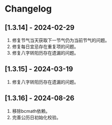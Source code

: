 # Changelog


## [1.3.14] - 2024-02-29
1. 修复节气当天获取下一节气仍为当前节气的问题。
2. 修复每日宜忌存在重复项的问题。
3. 修复八字转阳历存在遗漏的问题。

## [1.3.15] - 2024-03-19
1. 修复八字转阳历存在遗漏的问题。

## [1.3.16] - 2024-08-26
1. 移除bcmath依赖。
2. 完善公历日初始化校验。
